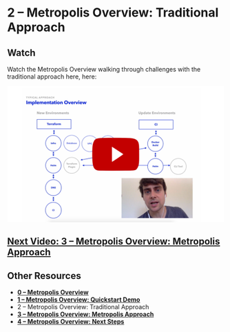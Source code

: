 # 2 – Metropolis Overview: Traditional Approach

## Watch

Watch the Metropolis Overview walking through challenges with the traditional approach here, here:

[![2 – Metropolis Overview: Traditional Approach](overview-2.png)](https://www.youtube.com/watch?v=zliHs8IsLVE&list=PLtAcqNd3OFXLxL3DJEas4H4XI0OjHreat)

## [Next Video: 3 – Metropolis Overview: Metropolis Approach](/overview/3.md)

## Other Resources

* **[0 – Metropolis Overview](/overview/README.md)**
* **[1 – Metropolis Overview: Quickstart Demo](/overview/1.md)**
* 2 – Metropolis Overview: Traditional Approach
* **[3 – Metropolis Overview: Metropolis Approach](/overview/3.md)**
* **[4 – Metropolis Overview: Next Steps](/overview/4.md)**

